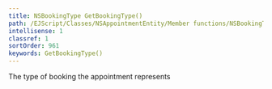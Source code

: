 ```yaml
---
title: NSBookingType GetBookingType()
path: /EJScript/Classes/NSAppointmentEntity/Member functions/NSBookingType GetBookingType()
intellisense: 1
classref: 1
sortOrder: 961
keywords: GetBookingType()
---
```



The type of booking the appointment represents


